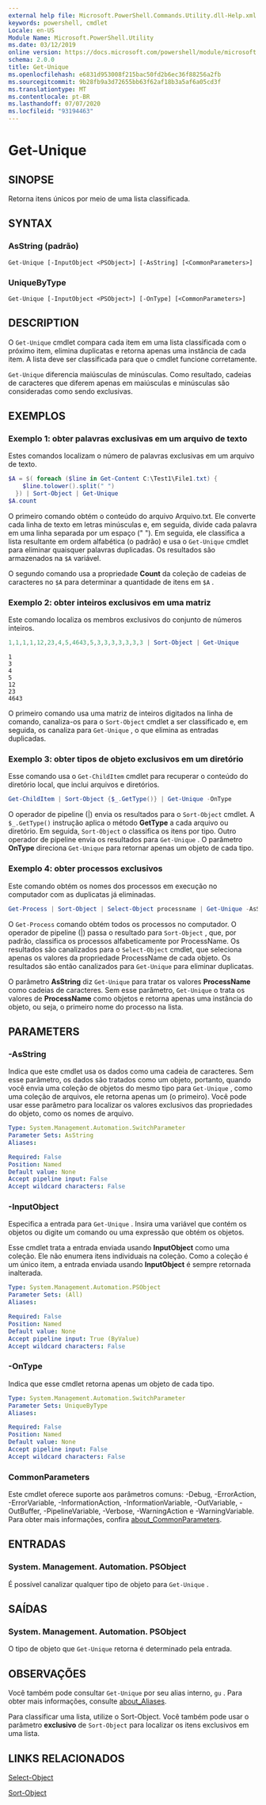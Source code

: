 ```yaml
---
external help file: Microsoft.PowerShell.Commands.Utility.dll-Help.xml
keywords: powershell, cmdlet
Locale: en-US
Module Name: Microsoft.PowerShell.Utility
ms.date: 03/12/2019
online version: https://docs.microsoft.com/powershell/module/microsoft.powershell.utility/get-unique?view=powershell-6&WT.mc_id=ps-gethelp
schema: 2.0.0
title: Get-Unique
ms.openlocfilehash: e6831d953008f215bac50fd2b6ec36f88256a2fb
ms.sourcegitcommit: 9b28fb9a3d72655bb63f62af18b3a5af6a05cd3f
ms.translationtype: MT
ms.contentlocale: pt-BR
ms.lasthandoff: 07/07/2020
ms.locfileid: "93194463"
---
```

# Get-Unique

## SINOPSE
Retorna itens únicos por meio de uma lista classificada.

## SYNTAX

### AsString (padrão)

```
Get-Unique [-InputObject <PSObject>] [-AsString] [<CommonParameters>]
```

### UniqueByType

```
Get-Unique [-InputObject <PSObject>] [-OnType] [<CommonParameters>]
```

## DESCRIPTION

O `Get-Unique` cmdlet compara cada item em uma lista classificada com o próximo item, elimina duplicatas e retorna apenas uma instância de cada item. A lista deve ser classificada para que o cmdlet funcione corretamente.

`Get-Unique` diferencia maiúsculas de minúsculas. Como resultado, cadeias de caracteres que diferem apenas em maiúsculas e minúsculas são consideradas como sendo exclusivas.

## EXEMPLOS

### Exemplo 1: obter palavras exclusivas em um arquivo de texto

Estes comandos localizam o número de palavras exclusivas em um arquivo de texto.

```powershell
$A = $( foreach ($line in Get-Content C:\Test1\File1.txt) {
    $line.tolower().split(" ")
  }) | Sort-Object | Get-Unique
$A.count
```

O primeiro comando obtém o conteúdo do arquivo Arquivo.txt. Ele converte cada linha de texto em letras minúsculas e, em seguida, divide cada palavra em uma linha separada por um espaço (" "). Em seguida, ele classifica a lista resultante em ordem alfabética (o padrão) e usa o `Get-Unique` cmdlet para eliminar quaisquer palavras duplicadas. Os resultados são armazenados na `$A` variável.

O segundo comando usa a propriedade **Count** da coleção de cadeias de caracteres no `$A` para determinar a quantidade de itens em `$A` .

### Exemplo 2: obter inteiros exclusivos em uma matriz

Este comando localiza os membros exclusivos do conjunto de números inteiros.

```powershell
1,1,1,1,12,23,4,5,4643,5,3,3,3,3,3,3,3 | Sort-Object | Get-Unique
```

```Output
1
3
4
5
12
23
4643
```

O primeiro comando usa uma matriz de inteiros digitados na linha de comando, canaliza-os para o `Sort-Object` cmdlet a ser classificado e, em seguida, os canaliza para `Get-Unique` , o que elimina as entradas duplicadas.

### Exemplo 3: obter tipos de objeto exclusivos em um diretório

Esse comando usa o `Get-ChildItem` cmdlet para recuperar o conteúdo do diretório local, que inclui arquivos e diretórios.

```powershell
Get-ChildItem | Sort-Object {$_.GetType()} | Get-Unique -OnType
```

O operador de pipeline (|) envia os resultados para o `Sort-Object` cmdlet. A `$_.GetType()` instrução aplica o método **GetType** a cada arquivo ou diretório. Em seguida, `Sort-Object` o classifica os itens por tipo. Outro operador de pipeline envia os resultados para `Get-Unique` . O parâmetro **OnType** direciona `Get-Unique` para retornar apenas um objeto de cada tipo.

### Exemplo 4: obter processos exclusivos

Este comando obtém os nomes dos processos em execução no computador com as duplicatas já eliminadas.

```powershell
Get-Process | Sort-Object | Select-Object processname | Get-Unique -AsString
```

O `Get-Process` comando obtém todos os processos no computador. O operador de pipeline (|) passa o resultado para `Sort-Object` , que, por padrão, classifica os processos alfabeticamente por ProcessName. Os resultados são canalizados para o `Select-Object` cmdlet, que seleciona apenas os valores da propriedade ProcessName de cada objeto. Os resultados são então canalizados para `Get-Unique` para eliminar duplicatas.

O parâmetro **AsString** diz `Get-Unique` para tratar os valores **ProcessName** como cadeias de caracteres.
Sem esse parâmetro, `Get-Unique` o trata os valores de **ProcessName** como objetos e retorna apenas uma instância do objeto, ou seja, o primeiro nome do processo na lista.

## PARAMETERS

### -AsString

Indica que este cmdlet usa os dados como uma cadeia de caracteres. Sem esse parâmetro, os dados são tratados como um objeto, portanto, quando você envia uma coleção de objetos do mesmo tipo para `Get-Unique` , como uma coleção de arquivos, ele retorna apenas um (o primeiro). Você pode usar esse parâmetro para localizar os valores exclusivos das propriedades do objeto, como os nomes de arquivo.

```yaml
Type: System.Management.Automation.SwitchParameter
Parameter Sets: AsString
Aliases:

Required: False
Position: Named
Default value: None
Accept pipeline input: False
Accept wildcard characters: False
```

### -InputObject

Especifica a entrada para `Get-Unique` . Insira uma variável que contém os objetos ou digite um comando ou uma expressão que obtém os objetos.

Esse cmdlet trata a entrada enviada usando **InputObject** como uma coleção. Ele não enumera itens individuais na coleção. Como a coleção é um único item, a entrada enviada usando **InputObject** é sempre retornada inalterada.

```yaml
Type: System.Management.Automation.PSObject
Parameter Sets: (All)
Aliases:

Required: False
Position: Named
Default value: None
Accept pipeline input: True (ByValue)
Accept wildcard characters: False
```

### -OnType

Indica que esse cmdlet retorna apenas um objeto de cada tipo.

```yaml
Type: System.Management.Automation.SwitchParameter
Parameter Sets: UniqueByType
Aliases:

Required: False
Position: Named
Default value: None
Accept pipeline input: False
Accept wildcard characters: False
```

### CommonParameters

Este cmdlet oferece suporte aos parâmetros comuns: -Debug, -ErrorAction, -ErrorVariable, -InformationAction, -InformationVariable, -OutVariable, -OutBuffer, -PipelineVariable, -Verbose, -WarningAction e -WarningVariable. Para obter mais informações, confira [about_CommonParameters](https://go.microsoft.com/fwlink/?LinkID=113216).

## ENTRADAS

### System. Management. Automation. PSObject

É possível canalizar qualquer tipo de objeto para `Get-Unique` .

## SAÍDAS

### System. Management. Automation. PSObject

O tipo de objeto que `Get-Unique` retorna é determinado pela entrada.

## OBSERVAÇÕES

Você também pode consultar `Get-Unique` por seu alias interno, `gu` . Para obter mais informações, consulte [about_Aliases](../Microsoft.PowerShell.Core/About/about_Aliases.md).

Para classificar uma lista, utilize o Sort-Object. Você também pode usar o parâmetro **exclusivo** de `Sort-Object` para localizar os itens exclusivos em uma lista.

## LINKS RELACIONADOS

[Select-Object](Select-Object.md)

[Sort-Object](Sort-Object.md)
